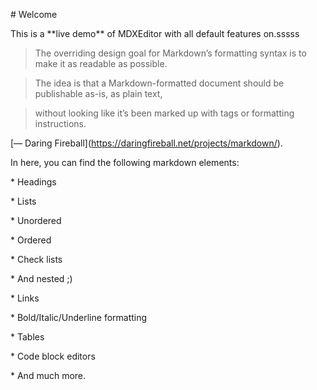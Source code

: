 \# Welcome



This is a \*\*live demo\*\* of MDXEditor with all default features on.sssss



> The overriding design goal for Markdown’s formatting syntax is to make it as readable as possible.

> The idea is that a Markdown-formatted document should be publishable as-is, as plain text,

> without looking like it’s been marked up with tags or formatting instructions.



\[— Daring Fireball]\(https://daringfireball.net/projects/markdown/).



In here, you can find the following markdown elements:



\* Headings

\* Lists

&#x20; \* Unordered

&#x20; \* Ordered

&#x20; \* Check lists

&#x20; \* And nested ;)

\* Links

\* Bold/Italic/Underline formatting

\* Tables

\* Code block editors

\* And much more.